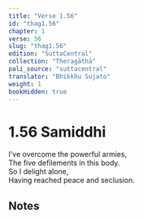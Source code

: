```yaml
---
title: "Verse 1.56"
id: "thag1.56"
chapter: 1
verse: 56
slug: "thag1.56"
edition: "SuttaCentral"
collection: "Theragāthā"
pali_source: "suttacentral"
translator: "Bhikkhu Sujato"
weight: 1
bookHidden: true
---
```


# 1.56 Samiddhi  

I’ve overcome the powerful armies,  
The five defilements in this body.  
So I delight alone,  
Having reached peace and seclusion.

## Notes